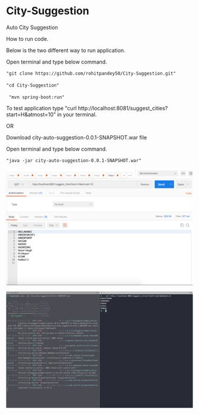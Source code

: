 # City-Suggestion
Auto City Suggestion

How to run code.

Below is the  two different way to run application.

Open terminal and type below command.

    "git clone https://github.com/rohitpandey50/City-Suggestion.git"
    
    "cd City-Suggestion"
    
     "mvn spring-boot:run"
    
  To test application type "curl http://localhost:8081/suggest_cities?start=H&atmost=10" in your terminal. 
  
  
  

OR

Download city-auto-suggestion-0.0.1-SNAPSHOT.war file

Open terminal and type below command.

    "java -jar city-auto-suggestion-0.0.1-SNAPSHOT.war"
  
  
![alt text](https://github.com/rohitpandey50/City-Suggestion/blob/master/postman_image.png)


![alt text](https://github.com/rohitpandey50/City-Suggestion/blob/master/terminal_image.png)


    
